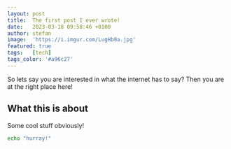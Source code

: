 ```yaml
---
layout: post
title:  The first post I ever wrote!
date:   2023-03-18 09:58:46 +0100
author: stefan
image:  'https://i.imgur.com/LugHb0a.jpg'
featured: true
tags:   [tech]
tags_color: '#a96c27'
---
```


So lets say you are interested in what the internet has to say? Then you are at the right place here!

## What this is about

Some cool stuff obviously!

```bash
echo "hurray!"
```
